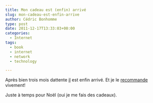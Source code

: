 ```yaml
---
title: Mon cadeau est (enfin) arrivé
slug: mon-cadeau-est-enfin-arrive
author: Cédric Bonhomme
type: post
date: 2011-12-17T13:33:03+00:00
categories:
  - Internet
tags:
  - book
  - internet
  - network
  - technology

---
```

Après bien trois mois dattente [il][1] est enfin arrivé.
Et je le [recommande][2] vivement!

Juste à temps pour Noël (oui je me fais des cadeaux).

 [1]: http://www.librarything.com/work/12029086/
 [2]: http://www.amazon.com/TCP-Illustrated-Vol-Addison-Wesley-Professional/dp/0201633469